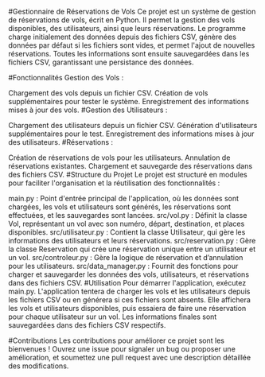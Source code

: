 #Gestionnaire de Réservations de Vols
Ce projet est un système de gestion de réservations de vols, écrit en Python. Il permet la gestion des vols disponibles, des utilisateurs, ainsi que leurs réservations. Le programme charge initialement des données depuis des fichiers CSV, génère des données par défaut si les fichiers sont vides, et permet l'ajout de nouvelles réservations. Toutes les informations sont ensuite sauvegardées dans les fichiers CSV, garantissant une persistance des données.

#Fonctionnalités
Gestion des Vols :

Chargement des vols depuis un fichier CSV.
Création de vols supplémentaires pour tester le système.
Enregistrement des informations mises à jour des vols.
#Gestion des Utilisateurs :

Chargement des utilisateurs depuis un fichier CSV.
Génération d'utilisateurs supplémentaires pour le test.
Enregistrement des informations mises à jour des utilisateurs.
#Réservations :

Création de réservations de vols pour les utilisateurs.
Annulation de réservations existantes.
Chargement et sauvegarde des réservations dans des fichiers CSV.
#Structure du Projet
Le projet est structuré en modules pour faciliter l'organisation et la réutilisation des fonctionnalités :

main.py : Point d'entrée principal de l'application, où les données sont chargées, les vols et utilisateurs sont générés, les réservations sont effectuées, et les sauvegardes sont lancées.
src/vol.py : Définit la classe Vol, représentant un vol avec son numéro, départ, destination, et places disponibles.
src/utilisateur.py : Contient la classe Utilisateur, qui gère les informations des utilisateurs et leurs réservations.
src/reservation.py : Gère la classe Reservation qui crée une réservation unique entre un utilisateur et un vol.
src/controleur.py : Gère la logique de réservation et d’annulation pour les utilisateurs.
src/data_manager.py : Fournit des fonctions pour charger et sauvegarder les données des vols, utilisateurs, et réservations dans des fichiers CSV.
#Utilisation
Pour démarrer l'application, exécutez main.py. L'application tentera de charger les vols et les utilisateurs depuis les fichiers CSV ou en générera si ces fichiers sont absents. Elle affichera les vols et utilisateurs disponibles, puis essaiera de faire une réservation pour chaque utilisateur sur un vol. Les informations finales sont sauvegardées dans des fichiers CSV respectifs.

#Contributions
Les contributions pour améliorer ce projet sont les bienvenues ! Ouvrez une issue pour signaler un bug ou proposer une amélioration, et soumettez une pull request avec une description détaillée des modifications.
